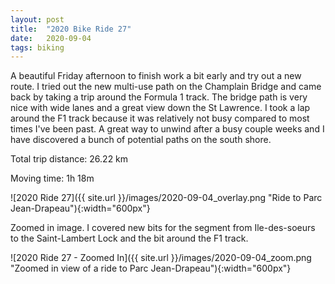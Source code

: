 ```yaml
---
layout: post
title:  "2020 Bike Ride 27"
date:   2020-09-04
tags: biking
---
```


A beautiful Friday afternoon to finish work a bit early and try out a new route. I tried out the new multi-use path on the Champlain Bridge and came back by taking a trip around the Formula 1 track. The bridge path is very nice with wide lanes and a great view down the St Lawrence. I took a lap around the F1 track because it was relatively not busy compared to most times I've been past. A great way to unwind after a busy couple weeks and I have discovered a bunch of potential paths on the south shore.

Total trip distance: 26.22 km

Moving time: 1h 18m

![2020 Ride 27]({{ site.url }}/images/2020-09-04_overlay.png "Ride to Parc Jean-Drapeau"){:width="600px"}

Zoomed in image. I covered new bits for the segment from Ile-des-soeurs to the Saint-Lambert Lock and the bit around the F1 track.

![2020 Ride 27 - Zoomed In]({{ site.url }}/images/2020-09-04_zoom.png "Zoomed in view of a ride to Parc Jean-Drapeau"){:width="600px"}
